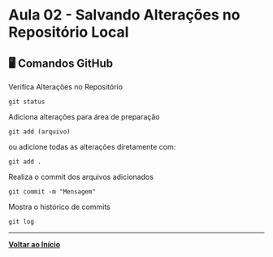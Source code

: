 # Aula 02 - Salvando Alterações no Repositório Local
## 🖥️ Comandos GitHub
Verifica Alterações no Repositório
```
git status
```
Adiciona alterações para área de preparação
```
git add (arquivo)
```
ou adicione todas as alterações diretamente com:
```
git add .
```
Realiza o commit dos arquivos adicionados
```
git commit -m "Mensagem"
```
Mostra o histórico de commits
```
git log
```
***
**[Voltar ao Início](../../README.md)**